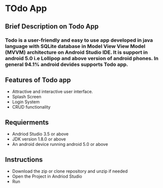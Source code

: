 # TOdo App 

## Brief Description on Todo App

### Todo is a user-friendly and easy to use app developed in java language with SQLite database in Model View View Model (MVVM) architecture on Android Studio IDE. It is support in android 5.0 i.e Lollipop and above version of android phones. In general 94.1% android devides supports Todo app.

## Features of Todo app
* Attractive and interactive user interface.
* Splash Screen
* Login System
* CRUD functionality



## Requierments
* Andriod Studio 3.5 or above
* JDK version 1.8.0 or above
* An android device running android 5.0 or above

## Instructions
* Download the zip or clone repository and unzip if needed
* Open the Project in Andriod Studio
* Run

